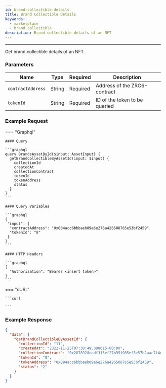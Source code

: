 ```yaml
---
id: brand-collectible-details
title: Brand Collectible Details
keywords:
  - marketplace
  - brand collectible
description: Brand collectible details of an NFT
---
```


---

Get brand collectible details of an NFT.

### Parameters

| Name              | Type   | Required | Description                   |
| ----------------- | ------ | -------- | ----------------------------- |
| `contractAddress` | String | Required | Address of the ZRC6-contract  |
| `tokenId`         | String | Required | ID of the token to be queried |

### Example Request

=== "Graphql"

    #### Query

    ```graphql
    query BrandsAssetById($input: AssetInput) {
      getBrandCollectibleByAssetId(input: $input) {
        collectionId
        createdAt
        collectionContract
        tokenId
        tokenAddress
        status
      }
    }
    ```

    #### Query Variables

    ```graphql
    {
     "input": {
      "contractAddress": "0x084acc6bbbaeb09a6e276a426508765e53bf2459",
      "tokenId": "8"
     }
    }
    ```

    #### HTTP Headers

    ```graphql
    {
      "Authorization": "Bearer <insert token>"
    }
    ```

=== "cURL"

    ```curl

    ```

### Example Response

```json
{
  "data": {
    "getBrandCollectibleByAssetId": {
      "collectionId": "11",
      "createdAt": "2022-11-25T07:30:49.088615+00:00",
      "collectionContract": "0x2878928cadf313ef27b35f985ef3e57b2aac7f4d",
      "tokenId": "8",
      "tokenAddress": "0x084acc6bbbaeb09a6e276a426508765e53bf2459",
      "status": "2"
    }
  }
}
```
